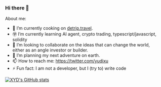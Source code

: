 ### Hi there 👋

About me:

- 🍳 I’m currently cooking on [detrip.travel](https://detrip.travel).
- ㊫ I’m currently learning AI agent, crypto trading, typescript/javascript, solidity
- 👯 I’m looking to collaborate on the ideas that can change the world, either as an angle investor or builder.
- 🧳 I’m planning my next adventure on earth.
- 📫 How to reach me: https://twitter.com/yudixu
- ⚡ Fun fact: I am not a developer, but I (try to) write code

[![XYD's GitHub stats](https://github-readme-stats-two-sigma-36.vercel.app/api?username=xyd945&show_icons=true&theme=transparent)](https://github.com/xyd945/github-readme-stats)
